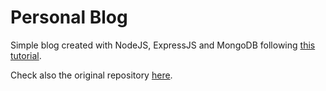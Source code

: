 # Personal Blog
Simple blog created with NodeJS, ExpressJS and MongoDB following [this tutorial](https://shorturl.at/YCJJM).

Check also the original repository [here](https://github.com/RaddyTheBrand/25.NodeJs-Express-EJS-MongoDB--Blog).
